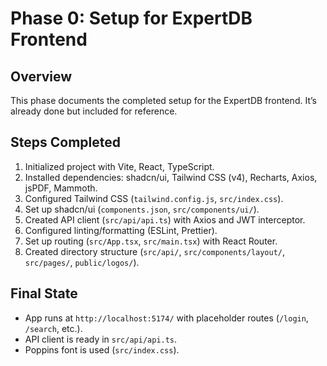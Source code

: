 # Phase 0: Setup for ExpertDB Frontend

## Overview
This phase documents the completed setup for the ExpertDB frontend. It’s already done but included for reference.

## Steps Completed
1. Initialized project with Vite, React, TypeScript.
2. Installed dependencies: shadcn/ui, Tailwind CSS (v4), Recharts, Axios, jsPDF, Mammoth.
3. Configured Tailwind CSS (`tailwind.config.js`, `src/index.css`).
4. Set up shadcn/ui (`components.json`, `src/components/ui/`).
5. Created API client (`src/api/api.ts`) with Axios and JWT interceptor.
6. Configured linting/formatting (ESLint, Prettier).
7. Set up routing (`src/App.tsx`, `src/main.tsx`) with React Router.
8. Created directory structure (`src/api/`, `src/components/layout/`, `src/pages/`, `public/logos/`).

## Final State
- App runs at `http://localhost:5174/` with placeholder routes (`/login`, `/search`, etc.).
- API client is ready in `src/api/api.ts`.
- Poppins font is used (`src/index.css`).

